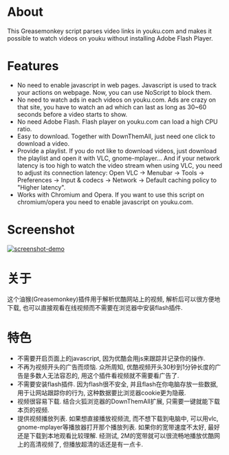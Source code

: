 About
=====

This Greasemonkey script parses video links in youku.com and makes it possible to watch videos on youku without installing Adobe Flash Player.

Features
=======
* No need to enable javascript in web pages. Javascript is used to track your actions on webpage. Now, you can use NoScript to block them.
* No need to watch ads in each videos on youku.com. Ads are crazy on that site, you have to watch an ad which can last as long as 30~60 seconds before a video starts to show.
* No need Adobe Flash. Flash player on youku.com can load a high CPU ratio.
* Easy to download. Together with DownThemAll, just need one click to download a video.
* Provide a playlist. If you do not like to download videos, just download the playlist and open it with VLC, gnome-mplayer... And if your network latency is too high to watch the video stream when using VLC, you need to adjust its connection latency: Open VLC -> Menubar -> Tools -> Preferences -> Input & codecs -> Network -> Default caching policy to "Higher latency".
* Works with Chromium and Opera. If you want to use this script on chromium/opera you need to enable javascript on youku.com.

Screenshot
==========

<a href="http://www.dumpt.com/img/files/sg3omvzcji7723pm2prl.png" target="_blank"><img src="http://www.dumpt.com/img/files/sg3omvzcji7723pm2prl.png" title="DotA - sjq" alt="screenshot-demo" /></a>


关于
===
这个油猴(Greasemonkey)插件用于解析优酷网站上的视频, 解析后可以很方便地下载, 也可以直接观看在线视频而不需要在浏览器中安装flash插件.

特色
===
* 不需要开启页面上的javascript, 因为优酷会用js来跟踪并记录你的操作.
* 不再为视频开头的广告而烦恼. 众所周知, 优酷视频开头30秒到1分钟长度的广告是多数人无法容忍的, 用这个插件看视频就不需要看广告了.
* 不需要安装flash插件. 因为flash很不安全, 并且flash在你电脑存放一些数据, 用于让网站跟踪你的行为, 这种数据要比浏览器cookie更为隐蔽.
* 视频很容易下载. 结合火狐浏览器的DownThemAll扩展, 只需要一键就能下载本页的视频.
* 提供视频播放列表. 如果想直接播放视频流, 而不想下载到电脑中, 可以用vlc, gnome-mplayer等播放器打开那个播放列表. 如果你的宽带速度不太好, 最好还是下载到本地观看比较理解. 经测试, 2M的宽带就可以很流畅地播放优酷网上的高清视频了, 但播放超清的话还是有一点卡.


